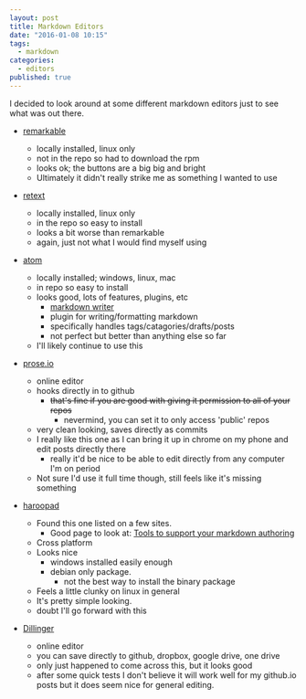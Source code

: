 ```yaml
---
layout: post
title: Markdown Editors
date: "2016-01-08 10:15"
tags: 
  - markdown
categories: 
  - editors
published: true
---
```




I decided to look around at some different markdown editors just to see what was out there.

- [remarkable](https://remarkableapp.github.io/)
  - locally installed, linux only
  - not in the repo so had to download the rpm
  - looks ok; the buttons are a big big and bright
  - Ultimately it didn't really strike me as something I wanted to use

- [retext](https://github.com/retext-project/retext)
  - locally installed, linux only
  - in the repo so easy to install
  - looks a bit worse than remarkable
  - again, just not what I would find myself using

- [atom](https://atom.io/)
  - locally installed; windows, linux, mac
  - in repo so easy to install
  - looks good, lots of features, plugins, etc
    - [markdown writer](https://atom.io/packages/markdown-writer)
    - plugin for writing/formatting markdown
    - specifically handles tags/catagories/drafts/posts
    - not perfect but better than anything else so far
  - I'll likely continue to use this

- [prose.io](http://prose.io/)
  - online editor
  - hooks directly in to github
    - ~~that's fine if you are good with giving it permission to all of your repos~~
      - nevermind, you can set it to  only access 'public' repos
  - very clean looking, saves directly as commits
  - I really like this one as I can bring it up in chrome on my phone and edit posts directly there
    - really it'd be nice to be able to edit directly from any computer I'm on period
  - Not sure I'd use it full time though, still feels like it's missing something

- [haroopad](https://pad.haroopress.com)
  - Found this one listed on a few sites.
    - Good page to look at: [Tools to support your markdown authoring](https://github.com/scholmd/scholmd/wiki/Tools-to-support-your-markdown-authoring)
  - Cross platform
  - Looks nice
    - windows installed easily enough
    - debian only package.
      - not the best way to install the binary package
  - Feels a little clunky on linux in general
  - It's pretty simple looking. 
  - doubt I'll go forward with this

- [Dillinger](http://dillinger.io/)
  - online editor
  - you can save directly to github, dropbox, google drive, one drive
  - only just happened to come across this, but it looks good
  - after some quick tests I don't believe it will work well for my github.io posts but it does seem nice for general editing.
